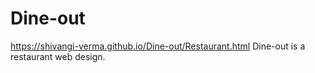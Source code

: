 # Dine-out
https://shivangi-verma.github.io/Dine-out/Restaurant.html
Dine-out is a restaurant web design. 
